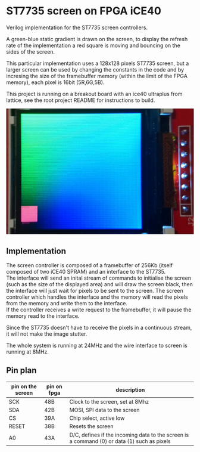 # ST7735 screen on FPGA iCE40

Verilog implementation for the ST7735 screen controllers.

A green-blue static gradient is drawn on the screen, to display the refresh rate of the implementation a red square is moving and bouncing
on the sides of the screen.

This particular implementation uses a 128x128 pixels ST7735 screen, but a larger screen can be used by changing the constants in the code and
by incresing the size of the framebuffer memory (within the limit of the FPGA memory), each pixel is 16bit (5R,6G,5B).

This project is running on a breakout board with an ice40 ultraplus from lattice, see the root project README for instructions to build.

![example](ST7735_example.jpg)

## Implementation

The screen controller is composed of a framebuffer of 256Kb (itself composed of two iCE40 SPRAM) and an interface to the ST7735.   
The interface will send an inital stream of commands to initialise the screen (such as the size of the displayed area) and will draw the screen black,
then the interface will just wait for pixels to be sent to the screen. The screen controller which handles the interface and the memory will
read the pixels from the memory and write them to the interface.   
If the controller receives a write request to the framebuffer, it will pause the memory read to the interface.

Since the ST7735 doesn't have to receive the pixels in a continuous stream, it will not make the image stutter.

The whole system is running at 24MHz and the wire interface to screen is running at 8MHz.

## Pin plan

| pin on the screen | pin on fpga | description |
|---|---|---|
| SCK | 48B | Clock to the screen, set at 8Mhz |
| SDA | 42B | MOSI, SPI data to the screen |
| CS | 39A | Chip select, active low |
| RESET | 38B | Resets the screen |
| A0 | 43A | D/C, defines if the incoming data to the screen is a command (0) or data (1) such as pixels  |
